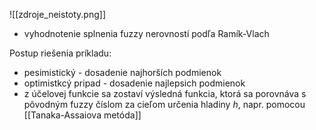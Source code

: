 ![[zdroje_neistoty.png]]
- vyhodnotenie splnenia fuzzy nerovností podľa Ramík-Vlach

Postup riešenia príkladu:
- pesimistický - dosadenie najhorších podmienok
- optimistkcý pripad - dosadenie najlepsich podmienok
- z účelovej funkcie sa zostaví výsledná funkcia, ktorá sa porovnáva s pôvodným fuzzy číslom za cieľom určenia hladiny $h$, napr. pomocou [[Tanaka-Assaiova metóda]]